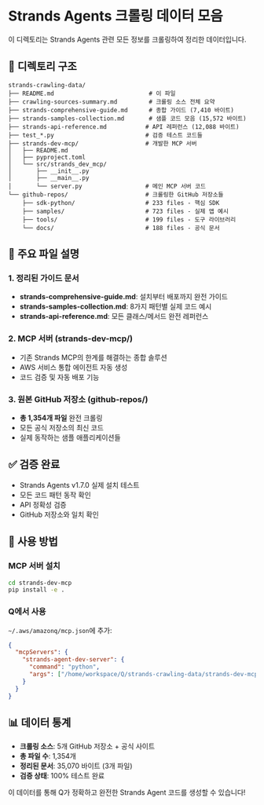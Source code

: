 # Strands Agents 크롤링 데이터 모음

이 디렉토리는 Strands Agents 관련 모든 정보를 크롤링하여 정리한 데이터입니다.

## 📁 디렉토리 구조

```
strands-crawling-data/
├── README.md                           # 이 파일
├── crawling-sources-summary.md         # 크롤링 소스 전체 요약
├── strands-comprehensive-guide.md      # 종합 가이드 (7,410 바이트)
├── strands-samples-collection.md       # 샘플 코드 모음 (15,572 바이트)
├── strands-api-reference.md           # API 레퍼런스 (12,088 바이트)
├── test_*.py                          # 검증 테스트 코드들
├── strands-dev-mcp/                   # 개발한 MCP 서버
│   ├── README.md
│   ├── pyproject.toml
│   └── src/strands_dev_mcp/
│       ├── __init__.py
│       ├── __main__.py
│       └── server.py                  # 메인 MCP 서버 코드
└── github-repos/                      # 크롤링한 GitHub 저장소들
    ├── sdk-python/                    # 233 files - 핵심 SDK
    ├── samples/                       # 723 files - 실제 앱 예시
    ├── tools/                         # 199 files - 도구 라이브러리
    └── docs/                          # 188 files - 공식 문서
```

## 🎯 주요 파일 설명

### 1. 정리된 가이드 문서
- **strands-comprehensive-guide.md**: 설치부터 배포까지 완전 가이드
- **strands-samples-collection.md**: 8가지 패턴별 실제 코드 예시
- **strands-api-reference.md**: 모든 클래스/메서드 완전 레퍼런스

### 2. MCP 서버 (strands-dev-mcp/)
- 기존 Strands MCP의 한계를 해결하는 종합 솔루션
- AWS 서비스 통합 에이전트 자동 생성
- 코드 검증 및 자동 배포 기능

### 3. 원본 GitHub 저장소 (github-repos/)
- **총 1,354개 파일** 완전 크롤링
- 모든 공식 저장소의 최신 코드
- 실제 동작하는 샘플 애플리케이션들

## ✅ 검증 완료
- Strands Agents v1.7.0 실제 설치 테스트
- 모든 코드 패턴 동작 확인
- API 정확성 검증
- GitHub 저장소와 일치 확인

## 🚀 사용 방법

### MCP 서버 설치
```bash
cd strands-dev-mcp
pip install -e .
```

### Q에서 사용
`~/.aws/amazonq/mcp.json`에 추가:
```json
{
  "mcpServers": {
    "strands-agent-dev-server": {
      "command": "python",
      "args": ["/home/workspace/Q/strands-crawling-data/strands-dev-mcp/src/strands_dev_mcp/server.py"]
    }
  }
}
```

## 📊 데이터 통계
- **크롤링 소스**: 5개 GitHub 저장소 + 공식 사이트
- **총 파일 수**: 1,354개
- **정리된 문서**: 35,070 바이트 (3개 파일)
- **검증 상태**: 100% 테스트 완료

이 데이터를 통해 Q가 정확하고 완전한 Strands Agent 코드를 생성할 수 있습니다!
